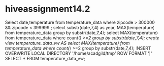 # hiveassignment14.2
Select date,temperature from temperature_data where zipcode > 300000 && zipcode < 399999 ;
select substr(date,7,4) as year, MAX(temperature) from temperature_data group by substr(date,7,4);
select MAX(temperature) from temperature_data where count(*) >=2  group by substr(date,7,4);
create view temperature_data_vw AS
select MAX(temperature) from temperature_data where count(*) >=2  group by substr(date,7,4);
INSERT OVERWRITE LOCAL DIRECTORY '/home/acadgild/tmp' ROW FORMAT '|' SELECT * FROM temperature_data_vw;
